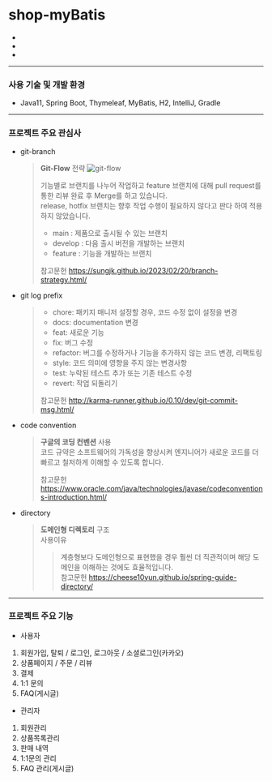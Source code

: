 # shop-myBatis

-
-
-
---
### 사용 기술 및 개발 환경
- Java11, Spring Boot, Thymeleaf, MyBatis, H2, IntelliJ, Gradle

---
<H3>프로젝트 주요 관심사</H3>

- git-branch 
   > **Git-Flow** 전략
   > ![git-flow](https://user-images.githubusercontent.com/121872570/233758368-c1e1b7d2-6dba-4339-9e56-a2e22c919bea.png)
   >
   > 기능별로 브랜치를 나누어 작업하고 feature 브랜치에 대해 pull request를 통한 리뷰 완료 후 Merge를 하고 있습니다.   
   > release, hotfix 브랜치는 향후 작업 수행이 필요하지 않다고 판다 하여 적용하지 않았습니다.
   > - main : 제품으로 출시될 수 있는 브랜치 
   > - develop : 다음 출시 버전을 개발하는 브랜치 
   > - feature : 기능을 개발하는 브랜치    
   > 
   >  참고문헌 <https://sungjk.github.io/2023/02/20/branch-strategy.html/>

- git log prefix 
  >  - chore: 패키지 매니저 설정할 경우, 코드 수정 없이 설정을 변경            
  >  - docs: documentation 변경             
  >  - feat: 새로운 기능                      
  >  - fix: 버그 수정           
  >  - refactor: 버그를 수정하거나 기능을 추가하지 않는 코드 변경, 리팩토링              
  >  - style: 코드 의미에 영향을 주지 않는 변경사항               
  >  - test: 누락된 테스트 추가 또는 기존 테스트 수정            
  >  - revert: 작업 되돌리기  
  >
  >  참고문헌 <http://karma-runner.github.io/0.10/dev/git-commit-msg.html/>

- code convention 
   > **구글의 코딩 컨벤션** 사용    
   > 코드 규약은 소프트웨어의 가독성을 향상시켜 엔지니어가 새로운 코드를 더 빠르고 철저하게 이해할 수 있도록 합니다.  
   > 
   >  참고문헌 <https://www.oracle.com/java/technologies/javase/codeconventions-introduction.html/>


 + directory
   > **도메인형 디렉토리** 구조  
   > 사용이유
   >  > 계층형보다 도메인형으로 표현했을 경우 훨씬 더 직관적이며 해당 도메인을 이해하는 것에도 효율적입니다.     
   > 참고문헌 <https://cheese10yun.github.io/spring-guide-directory/>


---
### 프로젝트 주요 기능
- 사용자
1. 회원가입, 탈퇴 / 로그인, 로그아웃 / 소셜로그인(카카오)
2. 상품페이지 / 주문 / 리뷰
3. 결제   
4. 1:1 문의
5. FAQ(게시글)

- 관리자
1. 회원관리
2. 상품목록관리
3. 판매 내역
4. 1:1문의 관리
5. FAQ 관리(게시글)



